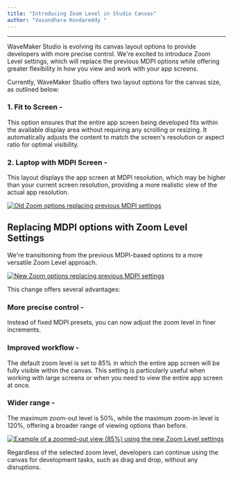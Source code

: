 ```yaml
---
title: "Introducing Zoom Level in Studio Canvas"
author: "Vasundhara Kondareddy "
---
```

---

WaveMaker Studio is evolving its canvas layout options to provide developers with more precise control. We're excited to introduce Zoom Level settings, which will replace the previous MDPI options while offering greater flexibility in how you view and work with your app screens.

Currently, WaveMaker Studio offers two layout options for the canvas size, as outlined below:


### 1. Fit to Screen -
   This option ensures that the entire app screen being developed fits within the available display area without requiring any scrolling or resizing. It automatically adjusts the content to match the screen's resolution or aspect ratio for optimal visibility.

### 2. Laptop with MDPI Screen -
   This layout displays the app screen at MDPI resolution, which may be higher than your current screen resolution, providing a more realistic view of the actual app resolution.

[![Old Zoom options replacing previous MDPI settings](/learn/assets/zoom-level-settings/layout-options.png)](/learn/assets/zoom-level-settings/layout-options.png)

<!-- truncate -->

## Replacing MDPI options with Zoom Level Settings
We're transitioning from the previous MDPI-based options to a more versatile Zoom Level approach.

[![New Zoom options replacing previous MDPI settings](/learn/assets/zoom-level-settings/zoom-options.png)](/learn/assets/zoom-level-settings/zoom-options.png)

This change offers several advantages:

### More precise control -
Instead of fixed MDPI presets, you can now adjust the zoom level in finer increments.
### Improved workflow - 
The default zoom level is set to 85% in which the entire app screen will be fully visible within the canvas. This setting is particularly useful when working with large screens or when you need to view the entire app screen at once.
### Wider range - 
The maximum zoom-out level is 50%, while the maximum zoom-in level is 120%, offering a broader range of viewing options than before.

[![Example of a zoomed-out view (85%) using the new Zoom Level settings](/learn/assets/zoom-level-settings/zoom-on-canvas.png)](/learn/assets/zoom-level-settings/zoom-on-canvas.png)

Regardless of the selected zoom level, developers can continue using the canvas for development tasks, such as drag and drop, without any disruptions.
